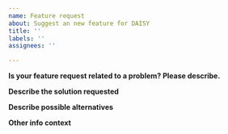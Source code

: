 ```yaml
---
name: Feature request
about: Suggest an new feature for DAISY
title: ''
labels: ''
assignees: ''

---
```


**Is your feature request related to a problem? Please describe.**

**Describe the solution requested**


**Describe possible alternatives**


**Other info context**
